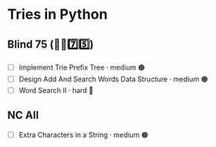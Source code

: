 # Tries in Python

## Blind 75 (🧑‍🦯7️⃣5️⃣)
- [ ] Implement Trie Prefix Tree · medium 🟠
- [ ] Design Add And Search Words Data Structure · medium 🟠
- [ ] Word Search II · hard 🔴

## NC All
- [ ] Extra Characters in a String · medium 🟠